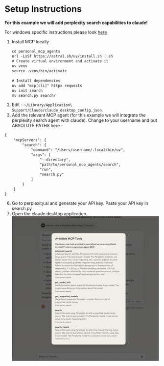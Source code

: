 # Setup Instructions 
**For this example we will add perplexity search capabilities to claude!**

For windows specific instructions please look [here](https://modelcontextprotocol.io/quickstart/server)

1. Install MCP locally
   ```
   cd personal_mcp_agents
   url -LsSf https://astral.sh/uv/install.sh | sh
   # Create virtual environment and activate it
   uv venv
   source .venv/bin/activate
    
   # Install dependencies
   uv add "mcp[cli]" httpx requests
   uv init search
   mv search.py search/
   ```
4. Edit - ``~/Library/Application\ Support/Claude/claude_desktop_config.json``. 
5. Add the relevant MCP agent (for this example we will integrate the perplexity search agent with claude). Change to your username and put ABSOLUTE PATHS here -
```
{
    "mcpServers": {
        "search": {
            "command": "/Users/username/.local/bin/uv",
            "args": [
                "--directory",
                "path/to/personal_mcp_agents/search",
                "run",
                "search.py"
            ]
        }
    }
}
```
6. Go to perplexity.ai and generate your API key. Paste your API key in search.py
7. Open the claude desktop application.
   ![Image](claude_desktop.png)
